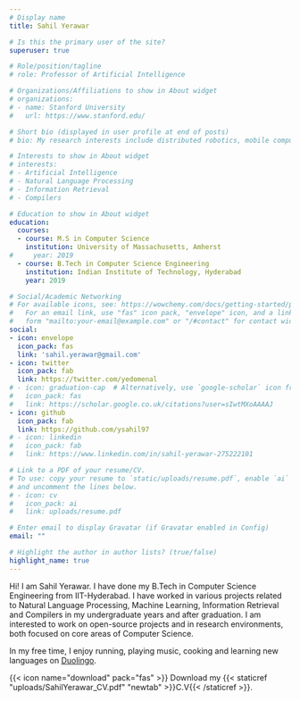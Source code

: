 ```yaml
---
# Display name
title: Sahil Yerawar

# Is this the primary user of the site?
superuser: true

# Role/position/tagline
# role: Professor of Artificial Intelligence

# Organizations/Affiliations to show in About widget
# organizations:
# - name: Stanford University
#   url: https://www.stanford.edu/

# Short bio (displayed in user profile at end of posts)
# bio: My research interests include distributed robotics, mobile computing and programmable matter.

# Interests to show in About widget
# interests:
# - Artificial Intelligence
# - Natural Language Processing
# - Information Retrieval
# - Compilers

# Education to show in About widget
education:
  courses:
  - course: M.S in Computer Science
    institution: University of Massachusetts, Amherst
#     year: 2019
  - course: B.Tech in Computer Science Engineering
    institution: Indian Institute of Technology, Hyderabad
    year: 2019

# Social/Academic Networking
# For available icons, see: https://wowchemy.com/docs/getting-started/page-builder/#icons
#   For an email link, use "fas" icon pack, "envelope" icon, and a link in the
#   form "mailto:your-email@example.com" or "/#contact" for contact widget.
social:
- icon: envelope
  icon_pack: fas
  link: 'sahil.yerawar@gmail.com'
- icon: twitter
  icon_pack: fab
  link: https://twitter.com/yedomenal
# - icon: graduation-cap  # Alternatively, use `google-scholar` icon from `ai` icon pack
#   icon_pack: fas
#   link: https://scholar.google.co.uk/citations?user=sIwtMXoAAAAJ
- icon: github
  icon_pack: fab
  link: https://github.com/ysahil97
# - icon: linkedin
#   icon_pack: fab
#   link: https://www.linkedin.com/in/sahil-yerawar-275222101

# Link to a PDF of your resume/CV.
# To use: copy your resume to `static/uploads/resume.pdf`, enable `ai` icons in `params.toml`, 
# and uncomment the lines below.
# - icon: cv
#   icon_pack: ai
#   link: uploads/resume.pdf

# Enter email to display Gravatar (if Gravatar enabled in Config)
email: ""

# Highlight the author in author lists? (true/false)
highlight_name: true
---
```


Hi! I am Sahil Yerawar. I have done my B.Tech in Computer Science Engineering from IIT-Hyderabad. I have worked in various projects related to Natural Language Processing, Machine Learning, Information Retrieval and Compilers in my undergraduate years and after graduation. I am interested to work on open-source projects and in research environments, both focused on core areas of Computer Science.

In my free time, I enjoy running, playing music, cooking and learning new languages on [Duolingo](https://www.duolingo.com/profile/ysahil97).

{{< icon name="download" pack="fas" >}} Download my {{< staticref "uploads/SahilYerawar_CV.pdf" "newtab" >}}C.V{{< /staticref >}}.
